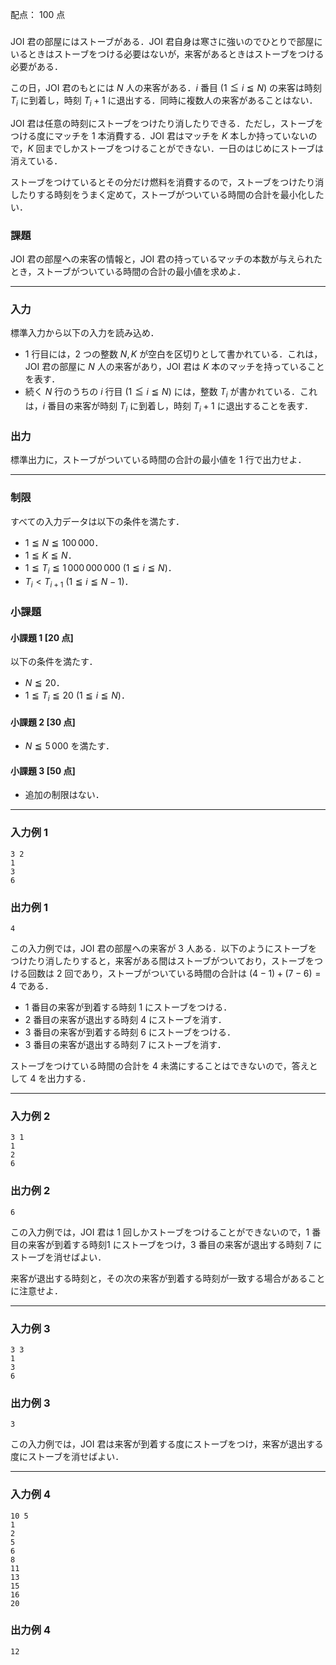 配点： $100$ 点

###
JOI 君の部屋にはストーブがある．JOI 君自身は寒さに強いのでひとりで部屋にいるときはストーブをつける必要はないが，来客があるときはストーブをつける必要がある．

この日，JOI 君のもとには $N$ 人の来客がある．$i$ 番目 ($1 \leqq i \leqq N$) の来客は時刻 $T_i$ に到着し，時刻 $T_i + 1$ に退出する．同時に複数人の来客があることはない．

JOI 君は任意の時刻にストーブをつけたり消したりできる．ただし，ストーブをつける度にマッチを $1$ 本消費する．JOI 君はマッチを $K$ 本しか持っていないので，$K$ 回までしかストーブをつけることができない．一日のはじめにストーブは消えている．

ストーブをつけているとその分だけ燃料を消費するので，ストーブをつけたり消したりする時刻をうまく定めて，ストーブがついている時間の合計を最小化したい．

### 課題
JOI 君の部屋への来客の情報と，JOI 君の持っているマッチの本数が与えられたとき，ストーブがついている時間の合計の最小値を求めよ．

---

### 入力
標準入力から以下の入力を読み込め．

- $1$ 行目には，$2$ つの整数 $N, K$ が空白を区切りとして書かれている．これは，JOI 君の部屋に $N$ 人の来客があり，JOI 君は $K$ 本のマッチを持っていることを表す．
- 続く $N$ 行のうちの $i$ 行目 ($1 \leqq i \leqq N$) には，整数 $T_i$ が書かれている．これは，$i$ 番目の来客が時刻 $T_i$ に到着し，時刻 $T_i + 1$ に退出することを表す．

### 出力
標準出力に，ストーブがついている時間の合計の最小値を $1$ 行で出力せよ．

---

### 制限
すべての入力データは以下の条件を満たす．

- $1 \leqq N \leqq 100\,000$．
- $1 \leqq K \leqq N$．
- $1 \leqq T_i \leqq 1\,000\,000\,000$ ($1 \leqq i \leqq N$)．
- $T_i < T_{i+1}$ ($1 \leqq i \leqq N - 1$)．

### 小課題
#### 小課題 1 [20 点]
以下の条件を満たす．

- $N \leqq 20$．
- $1 \leqq T_i \leqq 20$ ($1 \leqq i \leqq N$)．

#### 小課題 2 [30 点]
- $N \leqq 5\,000$ を満たす．

#### 小課題 3 [50 点]
- 追加の制限はない．

---

### 入力例 1
~~~
3 2
1
3
6
~~~

### 出力例 1
~~~
4
~~~

この入力例では，JOI 君の部屋への来客が $3$ 人ある．以下のようにストーブをつけたり消したりすると，来客がある間はストーブがついており，ストーブをつける回数は $2$ 回であり，ストーブがついている時間の合計は ($4 - 1) + (7 - 6) = 4$ である．

- $1$ 番目の来客が到着する時刻 $1$ にストーブをつける．
- $2$ 番目の来客が退出する時刻 $4$ にストーブを消す．
- $3$ 番目の来客が到着する時刻 $6$ にストーブをつける．
- $3$ 番目の来客が退出する時刻 $7$ にストーブを消す．

ストーブをつけている時間の合計を $4$ 未満にすることはできないので，答えとして $4$ を出力する．

---

### 入力例 2
~~~
3 1
1
2
6
~~~

### 出力例 2
~~~
6
~~~

この入力例では，JOI 君は $1$ 回しかストーブをつけることができないので，$1$ 番目の来客が到着する時刻1 にストーブをつけ，$3$ 番目の来客が退出する時刻 $7$ にストーブを消せばよい．

来客が退出する時刻と，その次の来客が到着する時刻が一致する場合があることに注意せよ．

---

### 入力例 3
~~~
3 3
1
3
6
~~~

### 出力例 3
~~~
3
~~~

この入力例では，JOI 君は来客が到着する度にストーブをつけ，来客が退出する度にストーブを消せばよい．

---

### 入力例 4
~~~
10 5
1
2
5
6
8
11
13
15
16
20
~~~

### 出力例 4
~~~
12
~~~
